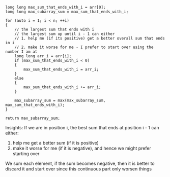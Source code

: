 ```
long long max_sum_that_ends_with_i = arr[0];
long long max_subarray_sum = max_sum_that_ends_with_i;

for (auto i = 1; i < n; ++i)
{
	// the largest sum that ends with i 
	// the largest sum up until i - 1 can either
	// 1. help me (if its positive) get a better overall sum that ends in i
	// 2. make it worse for me - I prefer to start over using the number I am at
	long long arr_i = arr[i];
	if (max_sum_that_ends_with_i < 0)
	{
		max_sum_that_ends_with_i = arr_i;
	}
	else
	{
		max_sum_that_ends_with_i += arr_i;
	}

	max_subarray_sum = max(max_subarray_sum, max_sum_that_ends_with_i);
}

return max_subarray_sum;
```

Insights:
If we are in position i, the best sum that ends at position i - 1 can either:
1. help me get a better sum (if it is positive)
2. make it worse for me (if it is negative), and hence we might prefer starting over

We sum each element, if the sum becomes negative, then it is better to discard it and start over since this continuous part only worsen things
